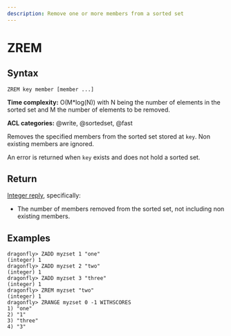 ```yaml
---
description: Remove one or more members from a sorted set
---
```


# ZREM

## Syntax

    ZREM key member [member ...]

**Time complexity:** O(M*log(N)) with N being the number of elements in the sorted set and M the number of elements to be removed.

**ACL categories:** @write, @sortedset, @fast

Removes the specified members from the sorted set stored at `key`.
Non existing members are ignored.

An error is returned when `key` exists and does not hold a sorted set.

## Return

[Integer reply](https://redis.io/docs/reference/protocol-spec#resp-integers), specifically:

* The number of members removed from the sorted set, not including non existing
  members.

## Examples

```shell
dragonfly> ZADD myzset 1 "one"
(integer) 1
dragonfly> ZADD myzset 2 "two"
(integer) 1
dragonfly> ZADD myzset 3 "three"
(integer) 1
dragonfly> ZREM myzset "two"
(integer) 1
dragonfly> ZRANGE myzset 0 -1 WITHSCORES
1) "one"
2) "1"
3) "three"
4) "3"
```
